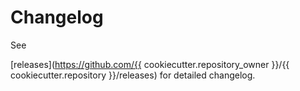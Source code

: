 <!--
SPDX-FileCopyrightText: © 2024 nosludge <https://github.com/nosludge>
SPDX-FileContributor: szymonmaszke <github@maszke.co>

SPDX-License-Identifier: Apache-2.0
-->

# Changelog

See
<!--- pyml disable-next-line line-length-->
[releases](https://github.com/{{ cookiecutter.repository_owner }}/{{ cookiecutter.repository }}/releases)
for detailed changelog.
